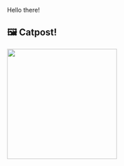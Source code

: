 Hello there!



## 🖼️ Catpost!

<sub>
    <img src="https://cdn2.thecatapi.com/images/3dh.jpg" height="256">
</sub>

